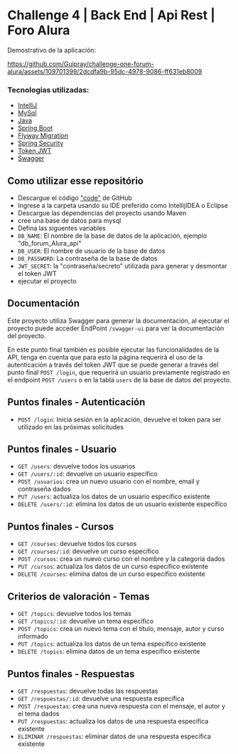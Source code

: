 # Challenge 4 | Back End | Api Rest | Foro Alura

Demostrativo de la aplicación:

https://github.com/Guipray/challenge-one-forum-alura/assets/109701399/2dcdfa9b-95dc-4978-9086-ff631eb8009

### Tecnologias utilizadas:

-  [IntelliJ](https://www.jetbrains.com/pt-br/idea/)
-  [MySql](https://www.mysql.com/)
-  [Java](https://www.java.com/pt-BR/)
-  [Spring Boot](https://start.spring.io/)
-  [Flyway Migration](https://start.spring.io/)
-  [Spring Security](https://start.spring.io/)
-  [Token JWT](https://jwt.io/)
-  [Swagger](https://swagger.io/)

## Como utilizar esse repositório

-  Descargue el código ["code"](https://github.com/matayus54/Modelo_Nuevo-Proyecto_Github/archive/refs/heads/main.zip) de GitHub
-  Ingrese a la carpeta usando su IDE preferido como IntellijIDEA o Eclipse
-  Descargue las dependencias del proyecto usando Maven
-  cree una base de datos para mysql
-  Defina las siguentes variables
-  `DB_NAME`: El nombre de la base de datos de la aplicación, ejemplo "db_forum_Alura_api"
-  `DB_USER`: El nombre de usuario de la base de datos
-  `DB_PASSWORD`: La contraseña de la base de datos
-  `JWT_SECRET`: la "contraseña/secreto" utilizada para generar y desmontar el token JWT
-  ejecutar el proyecto

## Documentación

Este proyecto utiliza Swagger para generar la documentación, al ejecutar el proyecto puede acceder
EndPoint `/swagger-ui` para ver la documentación del proyecto.

En este punto final también es posible ejecutar las funcionalidades de la API, tenga en cuenta que para esto la página requerirá
el uso de la autenticación a través del token JWT que se puede generar a través del punto final `POST /login`, que requerirá
un usuario previamente registrado en el endpoint `POST /users` o en la tabla `users` de la base de datos del proyecto.

## Puntos finales - Autenticación

-  `POST /login`: Inicia sesión en la aplicación, devuelve el token para ser utilizado en las próximas solicitudes

## Puntos finales - Usuario

-  `GET /users`: devuelve todos los usuarios
-  `GET /users/:id`: devuelve un usuario específico
-  `POST /usuarios`: crea un nuevo usuario con el nombre, email y contraseña dados
-  `PUT /users`: actualiza los datos de un usuario específico existente
-  `DELETE /users/:id`: elimina los datos de un usuario existente específico

## Puntos finales - Cursos

-  `GET /courses`: devuelve todos los cursos
-  `GET /courses/:id`: devuelve un curso específico
-  `POST /cursos`: crea un nuevo curso con el nombre y la categoría dados
-  `PUT /cursos`: actualiza los datos de un curso específico existente
-  `DELETE /courses`: elimina datos de un curso específico existente

## Criterios de valoración - Temas

-  `GET /topics`: devuelve todos los temas
-  `GET /topics/:id`: devuelve un tema específico
-  `POST /topics`: crea un nuevo tema con el título, mensaje, autor y curso informado
-  `PUT /topics`: actualiza los datos de un tema específico existente
-  `DELETE /topics`: elimina datos de un tema específico existente

## Puntos finales - Respuestas

-  `GET /respuestas`: devuelve todas las respuestas
-  `GET /respuestas/:id`: devuelve una respuesta específica
-  `POST /respuestas`: crea una nueva respuesta con el mensaje, el autor y el tema dados
-  `PUT /respuestas`: actualiza los datos de una respuesta específica existente
-  `ELIMINAR /respuestas`: eliminar datos de una respuesta específica existente
